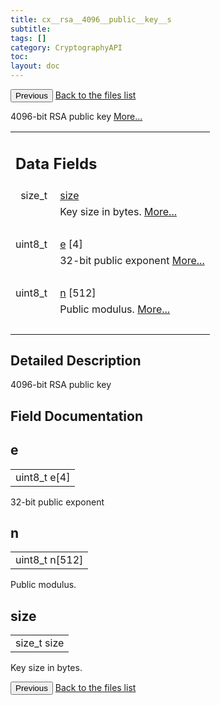 ```yaml
---
title: cx__rsa__4096__public__key__s
subtitle:
tags: []
category: CryptographyAPI
toc:
layout: doc
---
```


<button class="uk-button uk-button-default uk-button-small uk-margin-medium-top" onclick="history.back()">Previous</button>
<a class="uk-button uk-button-default uk-button-small uk-margin-medium-top crypto-button" href="../../crypto-api/files">Back to the files list</a>


<p>4096-bit RSA public key  
 <a href="../cx__rsa__4096__public__key__s#details">More...</a></p>
<table class="memberdecls">
<tr class="heading"><td colspan="2"><h2 class="groupheader"><a name="pub-attribs"></a>
Data Fields</h2></td></tr>
<tr class="memitem:a854352f53b148adc24983a58a1866d66"><td class="memItemLeft" align="right" valign="top">size_t&#160;</td><td class="memItemRight" valign="bottom"><a class="el" href="../cx__rsa__4096__public__key__s#a854352f53b148adc24983a58a1866d66">size</a></td></tr>
<tr class="memdesc:a854352f53b148adc24983a58a1866d66"><td class="mdescLeft">&#160;</td><td class="mdescRight">Key size in bytes.  <a href="#a854352f53b148adc24983a58a1866d66">More...</a><br /></td></tr>
<tr class="separator:a854352f53b148adc24983a58a1866d66"><td class="memSeparator" colspan="2">&#160;</td></tr>
<tr class="memitem:ad90f590a0bcffdfe57f54124e27e5a17"><td class="memItemLeft" align="right" valign="top">uint8_t&#160;</td><td class="memItemRight" valign="bottom"><a class="el" href="../cx__rsa__4096__public__key__s#ad90f590a0bcffdfe57f54124e27e5a17">e</a> [4]</td></tr>
<tr class="memdesc:ad90f590a0bcffdfe57f54124e27e5a17"><td class="mdescLeft">&#160;</td><td class="mdescRight">32-bit public exponent  <a href="#ad90f590a0bcffdfe57f54124e27e5a17">More...</a><br /></td></tr>
<tr class="separator:ad90f590a0bcffdfe57f54124e27e5a17"><td class="memSeparator" colspan="2">&#160;</td></tr>
<tr class="memitem:ac20a68943054b72d682deede0e8f330d"><td class="memItemLeft" align="right" valign="top">uint8_t&#160;</td><td class="memItemRight" valign="bottom"><a class="el" href="../cx__rsa__4096__public__key__s#ac20a68943054b72d682deede0e8f330d">n</a> [512]</td></tr>
<tr class="memdesc:ac20a68943054b72d682deede0e8f330d"><td class="mdescLeft">&#160;</td><td class="mdescRight">Public modulus.  <a href="#ac20a68943054b72d682deede0e8f330d">More...</a><br /></td></tr>
<tr class="separator:ac20a68943054b72d682deede0e8f330d"><td class="memSeparator" colspan="2">&#160;</td></tr>
</table>
<a name="details" id="details"></a>

## Detailed Description

<div class="textblock"><p>4096-bit RSA public key </p>
</div><h2 class="groupheader">Field Documentation</h2>
<a id="ad90f590a0bcffdfe57f54124e27e5a17"></a>
<h2 class="memtitle">e</h2>

<div class="memitem">
<div class="memproto">
      <table class="memname">
        <tr>
          <td class="memname">uint8_t e[4]</td>
        </tr>
      </table>
</div><div class="memdoc">

<p>32-bit public exponent </p>

</div>
</div>
<a id="ac20a68943054b72d682deede0e8f330d"></a>
<h2 class="memtitle">n</h2>

<div class="memitem">
<div class="memproto">
      <table class="memname">
        <tr>
          <td class="memname">uint8_t n[512]</td>
        </tr>
      </table>
</div><div class="memdoc">

<p>Public modulus. </p>

</div>
</div>
<a id="a854352f53b148adc24983a58a1866d66"></a>
<h2 class="memtitle">size</h2>

<div class="memitem">
<div class="memproto">
      <table class="memname">
        <tr>
          <td class="memname">size_t size</td>
        </tr>
      </table>
</div><div class="memdoc">

<p>Key size in bytes. </p>

</div>
</div>
<button class="uk-button uk-button-default uk-button-small uk-margin-medium-top" onclick="history.back()">Previous</button>
<a class="uk-button uk-button-default uk-button-small uk-margin-medium-top crypto-button" href="../../crypto-api/files">Back to the files list</a>
